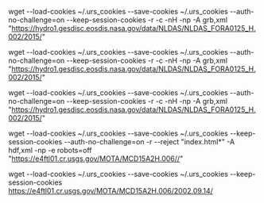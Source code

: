 wget --load-cookies ~/.urs_cookies --save-cookies ~/.urs_cookies --auth-no-challenge=on --keep-session-cookies -r -c -nH -np -A grb,xml "https://hydro1.gesdisc.eosdis.nasa.gov/data/NLDAS/NLDAS_FORA0125_H.002/2015/"

wget --load-cookies ~/.urs_cookies --save-cookies ~/.urs_cookies --auth-no-challenge=on --keep-session-cookies -r -c -nH -np -A grb,xml "https://hydro1.gesdisc.eosdis.nasa.gov/data/NLDAS/NLDAS_FORA0125_H.002/2015/"

wget --load-cookies ~/.urs_cookies --save-cookies ~/.urs_cookies --auth-no-challenge=on --keep-session-cookies -r -c -nH -np -A grb,xml "https://hydro1.gesdisc.eosdis.nasa.gov/data/NLDAS/NLDAS_FORA0125_H.002/2015/"

wget --load-cookies ~/.urs_cookies --save-cookies ~/.urs_cookies --keep-session-cookies --auth-no-challenge=on -r --reject "index.html*" -A hdf,xml -np -e robots=off "https://e4ftl01.cr.usgs.gov/MOTA/MCD15A2H.006//"


wget --load-cookies ~/.urs_cookies --save-cookies ~/.urs_cookies --keep-session-cookies https://e4ftl01.cr.usgs.gov/MOTA/MCD15A2H.006/2002.09.14/